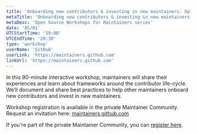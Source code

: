 ```yaml
---
title: 'Onboarding new contributors & investing in new maintainers: Option 1'
metaTitle: 'Onboarding new contributors & investing in new maintainers'
metaDesc: 'Open Source Workshops for Maintainers series'
date: '05/01'
UTCStartTime: '19:00'
UTCEndTime: '20:30'
type: 'workshop'
userName: 'GitHub'
userLink: 'https://maintainers.github.com'
linkUrl: 'https://maintainers.github.com'
---
```


In this 90-minute interactive workshop, maintainers will share their experiences and learn about frameworks around the contributor life-cycle. We’ll document and share best practices to help other maintainers onboard new contributors and invest in new maintainers.

Workshop registration is available in the private Maintainer Community. Request an invitation here: [maintainers.github.com](https://maintainers.github.com)

If you're part of the private Maintainer Community, you can [register here](https://github.com/community/maintainers/discussions/308).
